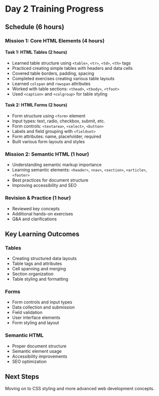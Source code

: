 # Day 2 Training Progress

## Schedule (6 hours)

### Mission 1: Core HTML Elements (4 hours)
#### Task 1: HTML Tables (2 hours)
- Learned table structure using `<table>`, `<tr>`, `<td>`, `<th>` tags
- Practiced creating simple tables with headers and data cells
- Covered table borders, padding, spacing
- Completed exercises creating various table layouts
- Learned `colspan` and `rowspan` attributes
- Worked with table sections: `<thead>`, `<tbody>`, `<tfoot>`
- Used `<caption>` and `<colgroup>` for table styling

#### Task 2: HTML Forms (2 hours)
- Form structure using `<form>` element
- Input types: text, radio, checkbox, submit, etc.
- Form controls: `<textarea>`, `<select>`, `<button>`
- Labels and field grouping with `<fieldset>`
- Form attributes: name, placeholder, required
- Built various form layouts and styles

### Mission 2: Semantic HTML (1 hour)
- Understanding semantic markup importance
- Learning semantic elements: `<header>`, `<nav>`, `<section>`, `<article>`, `<footer>`
- Best practices for document structure
- Improving accessibility and SEO

### Revision & Practice (1 hour)
- Reviewed key concepts
- Additional hands-on exercises
- Q&A and clarifications

## Key Learning Outcomes

### Tables
- Creating structured data layouts
- Table tags and attributes
- Cell spanning and merging
- Section organization
- Table styling and formatting

### Forms  
- Form controls and input types
- Data collection and submission
- Field validation
- User interface elements
- Form styling and layout

### Semantic HTML
- Proper document structure
- Semantic element usage
- Accessibility improvements
- SEO optimization

## Next Steps
Moving on to CSS styling and more advanced web development concepts.